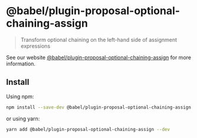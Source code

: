 # @babel/plugin-proposal-optional-chaining-assign

> Transform optional chaining on the left-hand side of assignment expressions

See our website [@babel/plugin-proposal-optional-chaining-assign](https://babeljs.io/docs/babel-plugin-proposal-optional-chaining-assign) for more information.

## Install

Using npm:

```sh
npm install --save-dev @babel/plugin-proposal-optional-chaining-assign
```

or using yarn:

```sh
yarn add @babel/plugin-proposal-optional-chaining-assign --dev
```
